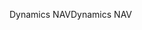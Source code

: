 <span data-ttu-id="b57a3-101">Dynamics NAV</span><span class="sxs-lookup"><span data-stu-id="b57a3-101">Dynamics NAV</span></span>